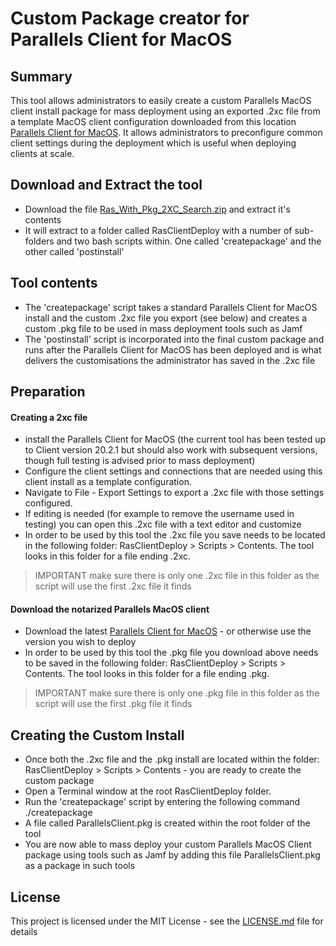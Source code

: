 # Custom Package creator for Parallels Client for MacOS 

## Summary

This tool allows administrators to easily create a custom Parallels MacOS client install package for mass deployment using an exported .2xc file from a template MacOS client configuration downloaded from this location [Parallels Client for MacOS](https://www.parallels.com/products/ras/download/links/).
It allows administrators to preconfigure common client settings during the deployment which is useful when deploying clients at scale. 

## Download and Extract the tool
* Download the file [Ras_With_Pkg_2XC_Search.zip](https://github.com/Parallels/RAS-PowerShell/tree/master/Tools) and extract it's contents
* It will extract to a folder called RasClientDeploy with a number of sub-folders and two bash scripts within. One called 'createpackage' and the other called 'postinstall'


## Tool contents
* The 'createpackage' script takes a standard Parallels Client for MacOS install and the custom .2xc file you export (see below) and creates a custom .pkg file to be used in mass deployment tools such as Jamf
* The 'postinstall' script is incorporated into the final custom package and runs after the Parallels Client for MacOS has been deployed and is what delivers the customisations the administrator has saved in the .2xc file

## Preparation
#### Creating a 2xc file
* install the Parallels Client for MacOS (the current tool has been tested up to Client version 20.2.1 but should also work with subsequent versions, though full testing is advised prior to mass deployment)
* Configure the client settings and connections that are needed using this client install as a template configuration.
* Navigate to File - Export Settings to export a .2xc file with those settings configured.
* If editing is needed (for example to remove the username used in testing) you can open this .2xc file with a text editor and customize
* In order to be used by this tool the .2xc file you save needs to be located in the following folder: RasClientDeploy > Scripts > Contents. The tool looks in this folder for a file ending .2xc. 
> IMPORTANT make sure there is only one .2xc file in this folder as the script will use the first .2xc file it finds


#### Download the notarized Parallels MacOS client
* Download the latest [Parallels Client for MacOS](https://www.parallels.com/products/ras/download/links/) - or otherwise use the version you wish to deploy
* In order to be used by this tool the .pkg file you download above needs to be saved in the following folder: RasClientDeploy > Scripts > Contents. The tool looks in this folder for a file ending .pkg. 
> IMPORTANT make sure there is only one .pkg file in this folder as the script will use the first .pkg file it finds

## Creating the Custom Install

* Once both the .2xc file and the .pkg install are located within the folder: RasClientDeploy > Scripts > Contents - you are ready to create the custom package
* Open a Terminal window at the root RasClientDeploy folder.
* Run the 'createpackage' script by entering the following command ./createpackage
* A file called ParallelsClient.pkg is created within the root folder of the tool
* You are now able to mass deploy your custom Parallels MacOS Client package using tools such as Jamf by adding this file ParallelsClient.pkg as a package in such tools 


## License

This project is licensed under the MIT License - see the [LICENSE.md](LICENSE.md) file for details

